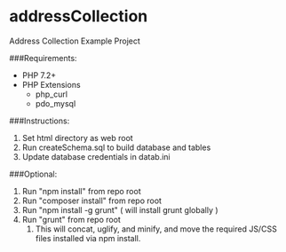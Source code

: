 # addressCollection
Address Collection Example Project

###Requirements:

- PHP 7.2+
- PHP Extensions
  - php_curl
  - pdo_mysql



###Instructions:

1. Set html directory as web root
2. Run createSchema.sql to build database and tables
2. Update database credentials in datab.ini


###Optional:

1. Run "npm install" from repo root
2. Run "composer install" from repo root
3. Run "npm install -g grunt" ( will install grunt globally )
4. Run "grunt" from repo root
   1. This will concat, uglify, and minify, and move the required JS/CSS files installed via npm install.




